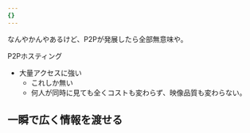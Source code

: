 ```yaml
---
{}
---
```


なんやかんやあるけど、P2Pが発展したら全部無意味や。

P2Pホスティング
- 大量アクセスに強い
    - これしか無い
    - 何人が同時に見ても全くコストも変わらず、映像品質も変わらない。

## 一瞬で広く情報を渡せる